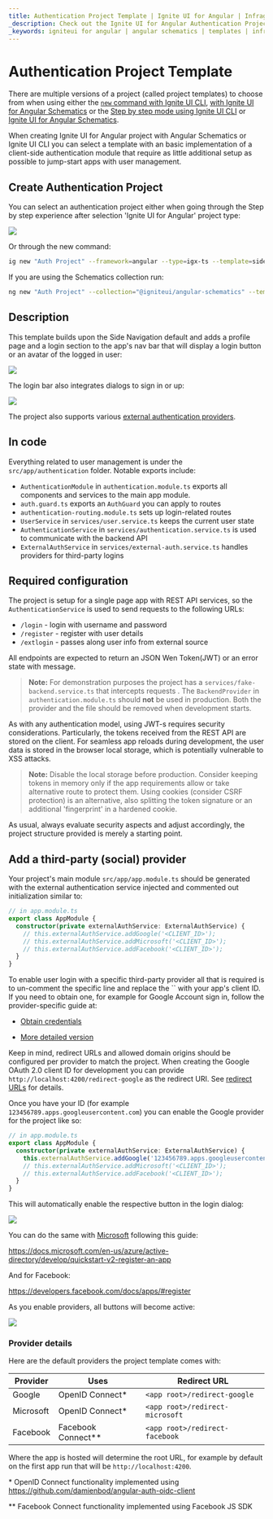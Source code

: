 ```yaml
---
title: Authentication Project Template | Ignite UI for Angular | Infragistics
_description: Check out the Ignite UI for Angular Authentication Project Template guide.
_keywords: igniteui for angular | angular schematics | templates | infragistics 
---
```


# Authentication Project Template

There are multiple versions of a project (called project templates) to choose from when using either the [`new` command with Ignite UI CLI](getting-started-with-cli.md#create-new-project), [with Ignite UI for Angular Schematics](getting-started-with-angular-schematics.md#create-new-project) or the [Step by step mode using Ignite UI CLI](step-by-step-guide-using-cli.md) or [Ignite UI for Angular Schematics](step-by-step-guide-using-angular-schematics.md).

When creating Ignite UI for Angular project with Angular Schematics or Ignite UI CLI you can select a template with an basic implementation of a client-side authentication module that require as little additional setup as possible to jump-start apps with user management.

## Create Authentication Project
You can select an authentication project either when going through the Step by step experience after selection 'Ignite UI for Angular' project type:

<img class="responsive-img" src="../../../images/general/cli-igx-side-auth.png" />

Or through the new command:

```bash
ig new "Auth Project" --framework=angular --type=igx-ts --template=side-nav-auth
```

If you are using the Schematics collection run:

```bash
ng new "Auth Project" --collection="@igniteui/angular-schematics" --template=side-nav-auth
```

## Description
This template builds upon the Side Navigation default and adds a profile page and a login section to the app's nav bar that will display a login button or an avatar of the logged in user:

<img class="responsive-img" src="../../../images/general/igx-side-auth-login-bar.png" />

The login bar also integrates dialogs to sign in or up:

<img class="responsive-img" src="../../../images/general/igx-side-auth-login-dialogs.png" />

The project also supports various [external authentication providers](#add-a-third-party-social-provider). 

## In code
Everything related to user management is under the `src/app/authentication` folder. Notable exports include:

- `AuthenticationModule` in `authentication.module.ts` exports all components and services to the main app module.
- `auth.guard.ts` exports an `AuthGuard` you can apply to routes
- `authentication-routing.module.ts` sets up login-related routes
- `UserService` in `services/user.service.ts` keeps the current user state
- `AuthenticationService` in `services/authentication.service.ts` is used to communicate with the backend API
- `ExternalAuthService` in `services/external-auth.service.ts` handles providers for third-party logins

## Required configuration

The project is setup for a single page app with REST API services, so the `AuthenticationService` is used to send requests to the following URLs:
- `/login` - login with username and password
- `/register` - register with user details
- `/extlogin` - passes along user info from external source

All endpoints are expected to return an JSON Wen Token(JWT)
 or an error state with message. 

> **Note:** For demonstration purposes the project has a `services/fake-backend.service.ts` that intercepts requests . The `BackendProvider` in `authentication.module.ts` should **not** be used in production. Both the provider and the file should be removed when development starts.

As with any authentication model, using JWT-s requires security considerations. Particularly, the tokens received from the REST API are stored on the client. For seamless app reloads during development, the user data is stored in the browser local storage, which is potentially vulnerable to XSS attacks.

> **Note:** Disable the local storage before production. Consider keeping tokens in memory only if the app requirements allow or take alternative route to protect them. Using cookies (consider CSRF protection) is an alternative, also splitting the token signature or an additional 'fingerprint' in a hardened cookie.

As usual, always evaluate security aspects and adjust accordingly, the project structure provided is merely a starting point.


## Add a third-party (social) provider

Your project's main module `src/app/app.module.ts` should be generated with the external authentication service injected and commented out initialization similar to:

```ts
// in app.module.ts
export class AppModule {
  constructor(private externalAuthService: ExternalAuthService) {
    // this.externalAuthService.addGoogle('<CLIENT_ID>');
    // this.externalAuthService.addMicrosoft('<CLIENT_ID>');
    // this.externalAuthService.addFacebook('<CLIENT_ID>');
  }
}
```

To enable user login with a specific third-party provider all that is required is to un-comment the specific line and replace the `` with your app's client ID.
If you need to obtain one, for example for Google Account sign in, follow the provider-specific guide at:

- [Obtain credentials](https://developers.google.com/identity/protocols/OpenIDConnect#getcredentials)

- [More detailed version](https://support.google.com/cloud/answer/6158849?hl=en&ref_topic=6262490)

Keep in mind, redirect URLs and allowed domain origins should be configured per provider to match the project. When creating the Google OAuth 2.0 client ID for development you can provide `http://localhost:4200/redirect-google` as the redirect URI. See [redirect URLs](#provider-details) for details.

Once you have your ID (for example `123456789.apps.googleusercontent.com`) you can enable the Google provider for the project like so:
```ts
// in app.module.ts
export class AppModule {
  constructor(private externalAuthService: ExternalAuthService) {
    this.externalAuthService.addGoogle('123456789.apps.googleusercontent.com');
    // this.externalAuthService.addMicrosoft('<CLIENT_ID>');
    // this.externalAuthService.addFacebook('<CLIENT_ID>');
  }
}
```
This will automatically enable the respective button in the login dialog:

<img class="responsive-img" src="../../../images/general/igx-side-auth-login-google.png" />

You can do the same with [Microsoft](https://docs.microsoft.com/en-us/azure/active-directory/develop/v2-protocols-oidc) following this guide:

https://docs.microsoft.com/en-us/azure/active-directory/develop/quickstart-v2-register-an-app

And for Facebook:

https://developers.facebook.com/docs/apps/#register


As you enable providers, all buttons will become active:

<img class="responsive-img" src="../../../images/general/igx-side-auth-login-social.png" />

### Provider details

Here are the default providers the project template comes with:

| Provider | Uses | Redirect URL |
|---|---|---|
| Google | OpenID Connect* | `<app root>/redirect-google` |
| Microsoft | OpenID Connect* | `<app root>/redirect-microsoft` |
| Facebook | Facebook Connect** | `<app root>/redirect-facebook` |

Where the app is hosted will determine the root URL, for example by default on the first app run that will be `http://localhost:4200`.

\* OpenID Connect functionality implemented using https://github.com/damienbod/angular-auth-oidc-client

\** Facebook Connect functionality implemented using Facebook JS SDK
